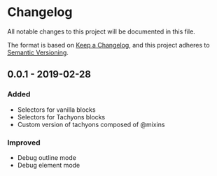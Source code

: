 # Changelog

All notable changes to this project will be documented in this file.

The format is based on [Keep a Changelog](https://keepachangelog.com/en/1.0.0/),
and this project adheres to [Semantic Versioning](https://semver.org/spec/v2.0.0.html).

## 0.0.1 - 2019-02-28

### Added

- Selectors for vanilla blocks
- Selectors for Tachyons blocks
- Custom version of tachyons composed of @mixins

### Improved

- Debug outline mode
- Debug element mode
